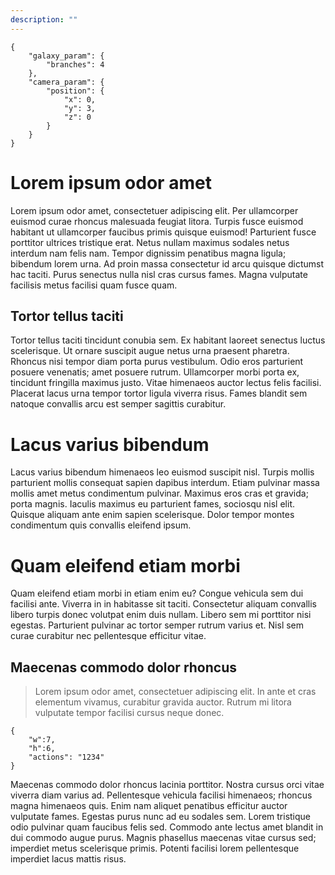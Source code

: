 ```yaml
---
description: ""
---
```


```zf_fun_galaxy
{
    "galaxy_param": {
        "branches": 4
    },
    "camera_param": {
        "position": {
            "x": 0,
            "y": 3,
            "z": 0
        }
    }
}
```

# Lorem ipsum odor amet

Lorem ipsum odor amet, consectetuer adipiscing elit. Per ullamcorper euismod curae rhoncus malesuada feugiat litora. Turpis fusce euismod habitant ut ullamcorper faucibus primis quisque euismod! Parturient fusce porttitor ultrices tristique erat. Netus nullam maximus sodales netus interdum nam felis nam. Tempor dignissim penatibus magna ligula; bibendum lorem urna. Ad proin massa consectetur id arcu quisque dictumst hac taciti. Purus senectus nulla nisl cras cursus fames. Magna vulputate facilisis metus facilisi quam fusce quam.

## Tortor tellus taciti

Tortor tellus taciti tincidunt conubia sem. Ex habitant laoreet senectus luctus scelerisque. Ut ornare suscipit augue netus urna praesent pharetra. Rhoncus nisi tempor diam porta purus vestibulum. Odio eros parturient posuere venenatis; amet posuere rutrum. Ullamcorper morbi porta ex, tincidunt fringilla maximus justo. Vitae himenaeos auctor lectus felis facilisi. Placerat lacus urna tempor tortor ligula viverra risus. Fames blandit sem natoque convallis arcu est semper sagittis curabitur.

# Lacus varius bibendum

Lacus varius bibendum himenaeos leo euismod suscipit nisl. Turpis mollis parturient mollis consequat sapien dapibus interdum. Etiam pulvinar massa mollis amet metus condimentum pulvinar. Maximus eros cras et gravida; porta magnis. Iaculis maximus eu parturient fames, sociosqu nisl elit. Quisque aliquam ante enim sapien scelerisque. Dolor tempor montes condimentum quis convallis eleifend ipsum.

# Quam eleifend etiam morbi

Quam eleifend etiam morbi in etiam enim eu? Congue vehicula sem dui facilisi ante. Viverra in in habitasse sit taciti. Consectetur aliquam convallis libero turpis donec volutpat enim duis nullam. Libero sem mi porttitor nisi egestas. Parturient pulvinar ac tortor semper rutrum varius et. Nisl sem curae curabitur nec pellentesque efficitur vitae.

## Maecenas commodo dolor rhoncus

> Lorem ipsum odor amet, consectetuer adipiscing elit. In ante et cras elementum vivamus, curabitur gravida auctor. Rutrum mi litora vulputate tempor facilisi cursus neque donec.

```con4_board
{
    "w":7,
    "h":6,
    "actions": "1234"
}
```

Maecenas commodo dolor rhoncus lacinia porttitor. Nostra cursus orci vitae viverra diam varius ad. Pellentesque vehicula facilisi himenaeos; rhoncus magna himenaeos quis. Enim nam aliquet penatibus efficitur auctor vulputate fames. Egestas purus nunc ad eu sodales sem. Lorem tristique odio pulvinar quam faucibus felis sed. Commodo ante lectus amet blandit in dui commodo augue purus. Magnis phasellus maecenas vitae cursus sed; imperdiet metus scelerisque primis. Potenti facilisi lorem pellentesque imperdiet lacus mattis risus.
